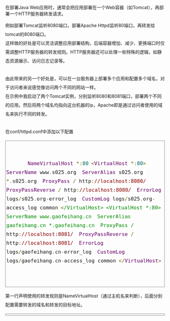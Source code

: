 在部署Java Web应用时，通常会把应用部署在一个Web容器（如Tomcat），再部署一个HTTP服务器转发请求。
<div style="line-height:28px;">
	例如部署Tomcat监听8080端口，部署Apache Httpd监听80端口，再转发给tomcat的8080端口。
</div>
<div style="line-height:28px;">
	这样做的好处是可以灵活调整应用部署结构，后端容器增加、减少、更换端口时仅需调整HTTP服务器的转发规则。HTTP服务器还可以处理一些特殊的逻辑，如静态资源展示、访问日志记录等。
</div>
<div style="line-height:28px;">
	<br style="line-height:28px;" />
</div>
<div style="line-height:28px;">
	由此带来的另一个好处是，可以在一台服务器上部署多个应用和配置多个域名，对于访问者来说感觉像访问两个不同的网站一样。
</div>
<div style="line-height:28px;">
	在示例中我启动了两个Tomcat实例，分别监听8080和8081端口，部署两个不同的应用。然后将两个域名均指向这台机器的ip，Apache即是通过访问者使用的域名来执行不同的转发。
</div>
<div style="line-height:28px;">
	<br style="line-height:28px;" />
</div>
<div style="line-height:28px;">
	在conf/httpd.conf中添加以下配置
</div>
<div style="line-height:28px;">
<pre class="prettyprint" style="line-height:28px;white-space:pre-wrap;padding:2px;border:1px solid #888888;">
	<p style="line-height:28px;margin-top:0px;margin-bottom:10px;padding:0px;">
		<span class="typ" style="line-height:28px;color:#660066;font-family:monospace;font-size:16px;white-space:pre-wrap;background-color:#FFFFFF;">NameVirtualHost</span><span class="pln" style="line-height:28px;font-family:monospace;font-size:16px;white-space:pre-wrap;background-color:#FFFFFF;"> </span><span class="pun" style="line-height:28px;color:#666600;font-family:monospace;font-size:16px;white-space:pre-wrap;background-color:#FFFFFF;">*:</span><span class="lit" style="line-height:28px;color:#006666;font-family:monospace;font-size:16px;white-space:pre-wrap;background-color:#FFFFFF;">80</span> <span class="pun" style="line-height:28px;color:#666600;font-family:monospace;font-size:16px;white-space:pre-wrap;background-color:#FFFFFF;">&lt;</span><span class="typ" style="line-height:28px;color:#660066;font-family:monospace;font-size:16px;white-space:pre-wrap;background-color:#FFFFFF;">VirtualHost</span><span class="pln" style="line-height:28px;font-family:monospace;font-size:16px;white-space:pre-wrap;background-color:#FFFFFF;"> </span><span class="pun" style="line-height:28px;color:#666600;font-family:monospace;font-size:16px;white-space:pre-wrap;background-color:#FFFFFF;">*:</span><span class="lit" style="line-height:28px;color:#006666;font-family:monospace;font-size:16px;white-space:pre-wrap;background-color:#FFFFFF;">80</span><span class="pun" style="line-height:28px;color:#666600;font-family:monospace;font-size:16px;white-space:pre-wrap;background-color:#FFFFFF;">&gt;</span> <span class="pln" style="line-height:28px;font-family:monospace;font-size:16px;white-space:pre-wrap;background-color:#FFFFFF;"> </span><span class="typ" style="line-height:28px;color:#660066;font-family:monospace;font-size:16px;white-space:pre-wrap;background-color:#FFFFFF;">ServerName</span><span class="pln" style="line-height:28px;font-family:monospace;font-size:16px;white-space:pre-wrap;background-color:#FFFFFF;"> www</span><span class="pun" style="line-height:28px;color:#666600;font-family:monospace;font-size:16px;white-space:pre-wrap;background-color:#FFFFFF;">.</span><span class="pln" style="line-height:28px;font-family:monospace;font-size:16px;white-space:pre-wrap;background-color:#FFFFFF;">s025</span><span class="pun" style="line-height:28px;color:#666600;font-family:monospace;font-size:16px;white-space:pre-wrap;background-color:#FFFFFF;">.</span><span class="pln" style="line-height:28px;font-family:monospace;font-size:16px;white-space:pre-wrap;background-color:#FFFFFF;">org</span> <span class="pln" style="line-height:28px;font-family:monospace;font-size:16px;white-space:pre-wrap;background-color:#FFFFFF;"> </span><span class="typ" style="line-height:28px;color:#660066;font-family:monospace;font-size:16px;white-space:pre-wrap;background-color:#FFFFFF;">ServerAlias</span><span class="pln" style="line-height:28px;font-family:monospace;font-size:16px;white-space:pre-wrap;background-color:#FFFFFF;"> s025</span><span class="pun" style="line-height:28px;color:#666600;font-family:monospace;font-size:16px;white-space:pre-wrap;background-color:#FFFFFF;">.</span><span class="pln" style="line-height:28px;font-family:monospace;font-size:16px;white-space:pre-wrap;background-color:#FFFFFF;">org </span><span class="pun" style="line-height:28px;color:#666600;font-family:monospace;font-size:16px;white-space:pre-wrap;background-color:#FFFFFF;">*.</span><span class="pln" style="line-height:28px;font-family:monospace;font-size:16px;white-space:pre-wrap;background-color:#FFFFFF;">s025</span><span class="pun" style="line-height:28px;color:#666600;font-family:monospace;font-size:16px;white-space:pre-wrap;background-color:#FFFFFF;">.</span><span class="pln" style="line-height:28px;font-family:monospace;font-size:16px;white-space:pre-wrap;background-color:#FFFFFF;">org</span> <span class="pln" style="line-height:28px;font-family:monospace;font-size:16px;white-space:pre-wrap;background-color:#FFFFFF;"> </span><span class="typ" style="line-height:28px;color:#660066;font-family:monospace;font-size:16px;white-space:pre-wrap;background-color:#FFFFFF;">ProxyPass</span><span class="pln" style="line-height:28px;font-family:monospace;font-size:16px;white-space:pre-wrap;background-color:#FFFFFF;"> </span><span class="pun" style="line-height:28px;color:#666600;font-family:monospace;font-size:16px;white-space:pre-wrap;background-color:#FFFFFF;">/</span><span class="pln" style="line-height:28px;font-family:monospace;font-size:16px;white-space:pre-wrap;background-color:#FFFFFF;"> http</span><span class="pun" style="line-height:28px;color:#666600;font-family:monospace;font-size:16px;white-space:pre-wrap;background-color:#FFFFFF;">:</span><span class="com" style="line-height:28px;color:#880000;font-family:monospace;font-size:16px;white-space:pre-wrap;background-color:#FFFFFF;">//localhost:8080/</span> <span class="pln" style="line-height:28px;font-family:monospace;font-size:16px;white-space:pre-wrap;background-color:#FFFFFF;"> </span><span class="typ" style="line-height:28px;color:#660066;font-family:monospace;font-size:16px;white-space:pre-wrap;background-color:#FFFFFF;">ProxyPassReverse</span><span class="pln" style="line-height:28px;font-family:monospace;font-size:16px;white-space:pre-wrap;background-color:#FFFFFF;"> </span><span class="pun" style="line-height:28px;color:#666600;font-family:monospace;font-size:16px;white-space:pre-wrap;background-color:#FFFFFF;">/</span><span class="pln" style="line-height:28px;font-family:monospace;font-size:16px;white-space:pre-wrap;background-color:#FFFFFF;"> http</span><span class="pun" style="line-height:28px;color:#666600;font-family:monospace;font-size:16px;white-space:pre-wrap;background-color:#FFFFFF;">:</span><span class="com" style="line-height:28px;color:#880000;font-family:monospace;font-size:16px;white-space:pre-wrap;background-color:#FFFFFF;">//localhost:8080/</span> <span class="pln" style="line-height:28px;font-family:monospace;font-size:16px;white-space:pre-wrap;background-color:#FFFFFF;"> </span><span class="typ" style="line-height:28px;color:#660066;font-family:monospace;font-size:16px;white-space:pre-wrap;background-color:#FFFFFF;">ErrorLog</span><span class="pln" style="line-height:28px;font-family:monospace;font-size:16px;white-space:pre-wrap;background-color:#FFFFFF;"> logs</span><span class="pun" style="line-height:28px;color:#666600;font-family:monospace;font-size:16px;white-space:pre-wrap;background-color:#FFFFFF;">/</span><span class="pln" style="line-height:28px;font-family:monospace;font-size:16px;white-space:pre-wrap;background-color:#FFFFFF;">s025</span><span class="pun" style="line-height:28px;color:#666600;font-family:monospace;font-size:16px;white-space:pre-wrap;background-color:#FFFFFF;">.</span><span class="pln" style="line-height:28px;font-family:monospace;font-size:16px;white-space:pre-wrap;background-color:#FFFFFF;">org</span><span class="pun" style="line-height:28px;color:#666600;font-family:monospace;font-size:16px;white-space:pre-wrap;background-color:#FFFFFF;">-</span><span class="pln" style="line-height:28px;font-family:monospace;font-size:16px;white-space:pre-wrap;background-color:#FFFFFF;">error_log</span> <span class="pln" style="line-height:28px;font-family:monospace;font-size:16px;white-space:pre-wrap;background-color:#FFFFFF;"> </span><span class="typ" style="line-height:28px;color:#660066;font-family:monospace;font-size:16px;white-space:pre-wrap;background-color:#FFFFFF;">CustomLog</span><span class="pln" style="line-height:28px;font-family:monospace;font-size:16px;white-space:pre-wrap;background-color:#FFFFFF;"> logs</span><span class="pun" style="line-height:28px;color:#666600;font-family:monospace;font-size:16px;white-space:pre-wrap;background-color:#FFFFFF;">/</span><span class="pln" style="line-height:28px;font-family:monospace;font-size:16px;white-space:pre-wrap;background-color:#FFFFFF;">s025</span><span class="pun" style="line-height:28px;color:#666600;font-family:monospace;font-size:16px;white-space:pre-wrap;background-color:#FFFFFF;">.</span><span class="pln" style="line-height:28px;font-family:monospace;font-size:16px;white-space:pre-wrap;background-color:#FFFFFF;">org</span><span class="pun" style="line-height:28px;color:#666600;font-family:monospace;font-size:16px;white-space:pre-wrap;background-color:#FFFFFF;">-</span><span class="pln" style="line-height:28px;font-family:monospace;font-size:16px;white-space:pre-wrap;background-color:#FFFFFF;">access_log common</span> <span class="pun" style="line-height:28px;color:#666600;font-family:monospace;font-size:16px;white-space:pre-wrap;background-color:#FFFFFF;">&lt;</span><span class="str" style="line-height:28px;color:#008800;font-family:monospace;font-size:16px;white-space:pre-wrap;background-color:#FFFFFF;">/VirtualHost&gt;</span> <span class="str" style="line-height:28px;color:#008800;font-family:monospace;font-size:16px;white-space:pre-wrap;background-color:#FFFFFF;">&lt;VirtualHost *:80&gt;</span> <span class="str" style="line-height:28px;color:#008800;font-family:monospace;font-size:16px;white-space:pre-wrap;background-color:#FFFFFF;"> ServerName www.gaofeihang.cn</span> <span class="str" style="line-height:28px;color:#008800;font-family:monospace;font-size:16px;white-space:pre-wrap;background-color:#FFFFFF;"> ServerAlias gaofeihang.cn *.gaofeihang.cn</span> <span class="str" style="line-height:28px;color:#008800;font-family:monospace;font-size:16px;white-space:pre-wrap;background-color:#FFFFFF;"> ProxyPass /</span><span class="pln" style="line-height:28px;font-family:monospace;font-size:16px;white-space:pre-wrap;background-color:#FFFFFF;"> http</span><span class="pun" style="line-height:28px;color:#666600;font-family:monospace;font-size:16px;white-space:pre-wrap;background-color:#FFFFFF;">:</span><span class="com" style="line-height:28px;color:#880000;font-family:monospace;font-size:16px;white-space:pre-wrap;background-color:#FFFFFF;">//localhost:8081/</span> <span class="pln" style="line-height:28px;font-family:monospace;font-size:16px;white-space:pre-wrap;background-color:#FFFFFF;"> </span><span class="typ" style="line-height:28px;color:#660066;font-family:monospace;font-size:16px;white-space:pre-wrap;background-color:#FFFFFF;">ProxyPassReverse</span><span class="pln" style="line-height:28px;font-family:monospace;font-size:16px;white-space:pre-wrap;background-color:#FFFFFF;"> </span><span class="pun" style="line-height:28px;color:#666600;font-family:monospace;font-size:16px;white-space:pre-wrap;background-color:#FFFFFF;">/</span><span class="pln" style="line-height:28px;font-family:monospace;font-size:16px;white-space:pre-wrap;background-color:#FFFFFF;"> http</span><span class="pun" style="line-height:28px;color:#666600;font-family:monospace;font-size:16px;white-space:pre-wrap;background-color:#FFFFFF;">:</span><span class="com" style="line-height:28px;color:#880000;font-family:monospace;font-size:16px;white-space:pre-wrap;background-color:#FFFFFF;">//localhost:8081/</span> <span class="pln" style="line-height:28px;font-family:monospace;font-size:16px;white-space:pre-wrap;background-color:#FFFFFF;"> </span><span class="typ" style="line-height:28px;color:#660066;font-family:monospace;font-size:16px;white-space:pre-wrap;background-color:#FFFFFF;">ErrorLog</span><span class="pln" style="line-height:28px;font-family:monospace;font-size:16px;white-space:pre-wrap;background-color:#FFFFFF;"> logs</span><span class="pun" style="line-height:28px;color:#666600;font-family:monospace;font-size:16px;white-space:pre-wrap;background-color:#FFFFFF;">/</span><span class="pln" style="line-height:28px;font-family:monospace;font-size:16px;white-space:pre-wrap;background-color:#FFFFFF;">gaofeihang</span><span class="pun" style="line-height:28px;color:#666600;font-family:monospace;font-size:16px;white-space:pre-wrap;background-color:#FFFFFF;">.</span><span class="pln" style="line-height:28px;font-family:monospace;font-size:16px;white-space:pre-wrap;background-color:#FFFFFF;">cn</span><span class="pun" style="line-height:28px;color:#666600;font-family:monospace;font-size:16px;white-space:pre-wrap;background-color:#FFFFFF;">-</span><span class="pln" style="line-height:28px;font-family:monospace;font-size:16px;white-space:pre-wrap;background-color:#FFFFFF;">error_log</span> <span class="pln" style="line-height:28px;font-family:monospace;font-size:16px;white-space:pre-wrap;background-color:#FFFFFF;"> </span><span class="typ" style="line-height:28px;color:#660066;font-family:monospace;font-size:16px;white-space:pre-wrap;background-color:#FFFFFF;">CustomLog</span><span class="pln" style="line-height:28px;font-family:monospace;font-size:16px;white-space:pre-wrap;background-color:#FFFFFF;"> logs</span><span class="pun" style="line-height:28px;color:#666600;font-family:monospace;font-size:16px;white-space:pre-wrap;background-color:#FFFFFF;">/</span><span class="pln" style="line-height:28px;font-family:monospace;font-size:16px;white-space:pre-wrap;background-color:#FFFFFF;">gaofeihang</span><span class="pun" style="line-height:28px;color:#666600;font-family:monospace;font-size:16px;white-space:pre-wrap;background-color:#FFFFFF;">.</span><span class="pln" style="line-height:28px;font-family:monospace;font-size:16px;white-space:pre-wrap;background-color:#FFFFFF;">cn</span><span class="pun" style="line-height:28px;color:#666600;font-family:monospace;font-size:16px;white-space:pre-wrap;background-color:#FFFFFF;">-</span><span class="pln" style="line-height:28px;font-family:monospace;font-size:16px;white-space:pre-wrap;background-color:#FFFFFF;">access_log common</span> <span class="pun" style="line-height:28px;color:#666600;font-family:monospace;font-size:16px;white-space:pre-wrap;background-color:#FFFFFF;">&lt;/</span><span class="typ" style="line-height:28px;color:#660066;font-family:monospace;font-size:16px;white-space:pre-wrap;background-color:#FFFFFF;">VirtualHost</span><span class="pun" style="line-height:28px;color:#666600;font-family:monospace;font-size:16px;white-space:pre-wrap;background-color:#FFFFFF;">&gt;</span>
	</p>
</pre>
第一行声明使用的转发规则是NameVirtualHost（通过主机名来判断），后面分别配置需要转发的域名和转发的目标地址。
</div>
<div style="line-height:28px;">
<pre class="prettyprint" style="line-height:28px;white-space:pre-wrap;padding:2px;border:1px solid #888888;"></pre>
<span style="line-height:28px;"></span><span style="line-height:28px;font-family:monospace;white-space:pre;"></span>
</div>